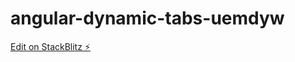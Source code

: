# angular-dynamic-tabs-uemdyw

[Edit on StackBlitz ⚡️](https://stackblitz.com/edit/angular-dynamic-tabs-uemdyw)